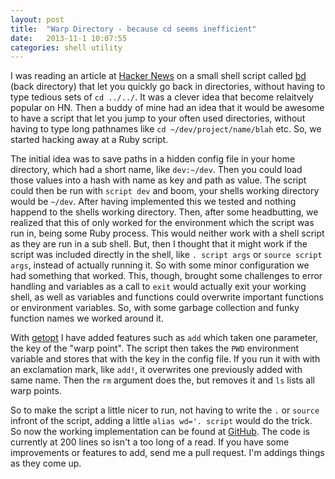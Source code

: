 ```yaml
---
layout: post
title:  "Warp Directory - because cd seems inefficient"
date:   2013-11-1 10:07:55
categories: shell utility
---
```


I was reading an article at [Hacker News][HN] on a small shell script called [bd][bd] (back directory) that let you quickly go back in directories, without having to type tedious sets of `cd ../../`. It was a clever idea that become relaitvely popular on HN. Then a buddy of mine had an idea that it would be awesome to have a script that let you jump to your often used directories, without having to type long pathnames like `cd ~/dev/project/name/blah` etc. So, we started hacking away at a Ruby script.

The initial idea was to save paths in a hidden config file in your home directory, which had a short name, like `dev:~/dev`. Then you could load those values into a hash with name as key and path as value. The script could then be run with `script dev` and boom, your shells working directory would be `~/dev`. After having implemented this we tested and nothing happend to the shells working directory. Then, after some headbutting, we realized that this of only worked for the environment which the script was run in, being some Ruby process. This would neither work with a shell script as they are run in a sub shell. But, then I thought that it might work if the script was included directly in the shell, like `. script args` or `source script args`, instead of actually running it. So with some minor configuration we had something that worked. This, though, brought some challenges to error handling and variables as a call to `exit` would actually exit your working shell, as well as variables and functions could overwrite important functions or environment variables. So, with some garbage collection and funky function names we worked around it.

With [getopt][getopt] I have added features such as `add` which taken one parameter, the key of the "warp point". The script then takes the `PWD` environment variable and stores that with the key in the config file. If you run it with with an exclamation mark, like `add!`, it overwrites one previously added with same name. Then the `rm` argument does the, but removes it and `ls` lists all warp points.

So to make the script a little nicer to run, not having to write the `.` or `source` infront of the script, adding a little `alias wd='. script` would do the trick. So now the working implementation can be found at [GitHub][wd]. The code is currently at 200 lines so isn't a too long of a read. If you have some improvements or features to add, send me a pull request. I'm addings things as they come up.

[HN]: https://news.ycombinator.com/item?id=6309639 "Hacker News"
[bd]: https://github.com/vigneshwaranr/bd "Back Directory"
[wd]: https://github.com/mfaerevaag/wd "Warp Directory"
[getopt]: http://en.wikipedia.org/wiki/Getopt#Shell "Getopt"
